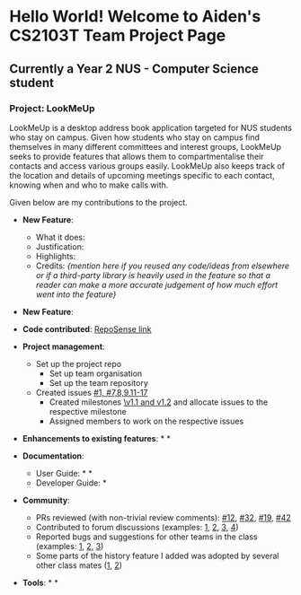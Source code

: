 # Hello World! Welcome to Aiden's CS2103T Team Project Page
## Currently a Year 2 NUS - Computer Science student

### Project: LookMeUp

LookMeUp is a desktop address book application targeted for NUS students who stay on campus.
Given how students who stay on campus find themselves in many different committees and interest groups, LookMeUp seeks to provide features that allows them to compartmentalise their contacts and access various groups easily.
LookMeUp also keeps track of the location and details of upcoming meetings specific to each contact, knowing when and who to make calls with.

Given below are my contributions to the project.

* **New Feature**: 
  * What it does:
  * Justification:
  * Highlights:
  * Credits: *{mention here if you reused any code/ideas from elsewhere or if a third-party library is heavily used in the feature so that a reader can make a more accurate judgement of how much effort went into the feature}*

* **New Feature**: 

* **Code contributed**: [RepoSense link]()

* **Project management**:
  * Set up the project repo
    * Set up team organisation
    * Set up the team repository 
  * Created issues [\#1, #7,8,9,11-17](https://github.com/AY2324S2-CS2103T-T12-2/tp/issues)
    * Created milestones [\v1.1 and v1.2](https://github.com/AY2324S2-CS2103T-T12-2/tp/milestones) 
    and allocate issues to the respective milestone
    * Assigned members to work on the respective issues

* **Enhancements to existing features**:
  *
  *

* **Documentation**:
  * User Guide:
    *
    *
  * Developer Guide:
    *

* **Community**:
  * PRs reviewed (with non-trivial review comments): [\#12](), [\#32](), [\#19](), [\#42]()
  * Contributed to forum discussions (examples: [1](), [2](), [3](), [4]())
  * Reported bugs and suggestions for other teams in the class (examples: [1](), [2](), [3]())
  * Some parts of the history feature I added was adopted by several other class mates ([1](), [2]())

* **Tools**:
  *
  *

